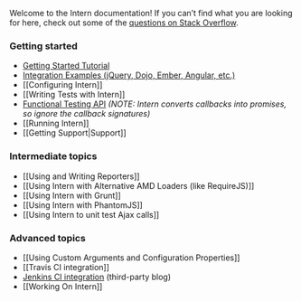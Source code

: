 Welcome to the Intern documentation! If you can’t find what you are looking for here, check out some of the [questions on Stack Overflow](https://stackoverflow.com/questions/tagged/intern).

### Getting started

* [Getting Started Tutorial](https://github.com/theintern/intern-tutorial)
* [Integration Examples (jQuery, Dojo, Ember, Angular, etc.)](https://github.com/theintern/intern-examples)
* [[Configuring Intern]]
* [[Writing Tests with Intern]]
* [Functional Testing API](https://github.com/admc/wd/blob/v0.2.2/doc/jsonwire-full-mapping.md) _(NOTE: Intern converts callbacks into promises, so ignore the callback signatures)_
* [[Running Intern]]
* [[Getting Support|Support]]

### Intermediate topics

* [[Using and Writing Reporters]]
* [[Using Intern with Alternative AMD Loaders (like RequireJS)]]
* [[Using Intern with Grunt]]
* [[Using Intern with PhantomJS]]
* [[Using Intern to unit test Ajax calls]]

### Advanced topics

* [[Using Custom Arguments and Configuration Properties]]
* [[Travis CI integration]]
* [Jenkins CI integration](https://hellinterface.wordpress.com/javascript/theintern/theintern-and-jenkins-integration-part1/) (third-party blog)
* [[Working On Intern]]
